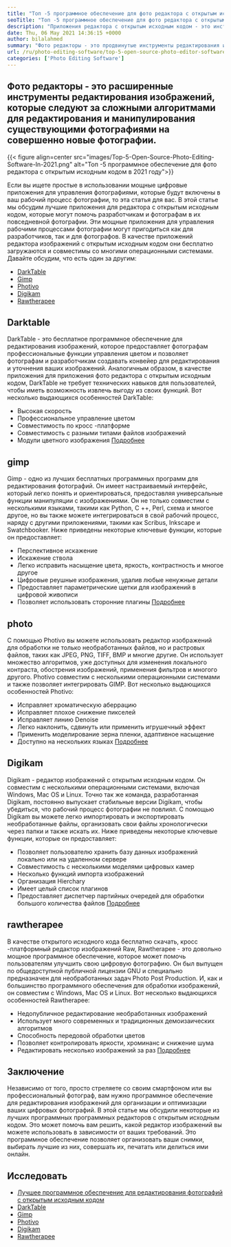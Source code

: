 ```yaml
---
title: "Топ -5 программное обеспечение для фото редактора с открытым исходным кодом в 2021 году" 
seoTitle: "Топ -5 программное обеспечение для фото редактора с открытым исходным кодом в 2021 году" 
description: "Приложения редактора с открытым исходным кодом - это инструменты для редактирования изображений, которые следуют за сложными алгоритмами для редактирования и манипулирования изображениями в новые фотографии." 
date: Thu, 06 May 2021 14:36:15 +0000
author: bilalahmed
summary: "Фото редакторы - это продвинутые инструменты редактирования изображений, которые следуют за сложными алгоритмами для редактирования и манипулирования существующими фотографиями в совершенно новые фотографии." 
url: /ru/photo-editing-software/top-5-open-source-photo-editor-software-in-2021/
categories: ['Photo Editing Software']
---
```


## Фото редакторы - это расширенные инструменты редактирования изображений, которые следуют за сложными алгоритмами для редактирования и манипулирования существующими фотографиями на совершенно новые фотографии.

{{< figure align=center src="images/Top-5-Open-Source-Photo-Editing-Software-In-2021.png" alt="Топ -5 программное обеспечение для фото редактора с открытым исходным кодом в 2021 году">}}

Если вы ищете простые в использовании мощные цифровые приложения для управления фотографиями, которые будут включены в ваш рабочий процесс фотографии, то эта статья для вас. В этой статье мы обсудим лучшие приложения для редактора с открытым исходным кодом, которые могут помочь разработчикам и фотографам в их повседневной фотографии. Эти мощные приложения для управления рабочими процессами фотографии могут пригодиться как для разработчиков, так и для фотографов. В качестве приложений редактора изображений с открытым исходным кодом они бесплатно загружаются и совместимы со многими операционными системами. Давайте обсудим, что есть один за другим:
  * [DarkTable][1]
  * [Gimp][2]
  * [Photivo][3]
  * [Digikam][4]
  * [Rawtherapee][5]

## Darktable
DarkTable - это бесплатное программное обеспечение для редактирования изображений, которое предоставляет фотографам профессиональные функции управления цветом и позволяет фотографам и разработчикам создавать конвейер для редактирования и уточнения ваших изображений. Аналогичным образом, в качестве приложения для приложения фото редактора с открытым исходным кодом, DarkTable не требует технических навыков для пользователей, чтобы иметь возможность извлечь выгоду из своих функций. Вот несколько выдающихся особенностей DarkTable:
  * Высокая скорость
  * Профессиональное управление цветом
  * Совместимость по кросс -платформе
  * Совместимость с разными типами файлов изображений
  * Модули цветного изображения
[Подробнее][6]

## gimp
Gimp - одно из лучших бесплатных программных программ для редактирования фотографий. Он имеет настраиваемый интерфейс, который легко понять и ориентироваться, предоставляя универсальные функции манипуляции с изображениями. Он не только совместим с несколькими языками, такими как Python, C ++, Perl, схема и многое другое, но вы также можете интегрироваться в свой рабочий процесс, наряду с другими приложениями, такими как Scribus, Inkscape и Swatchbooker. Ниже приведены некоторые ключевые функции, которые он предоставляет:
  * Перспективное искажение
  * Искажение ствола
  * Легко исправить насыщение цвета, яркость, контрастность и многое другое
  * Цифровые реушные изображения, удалив любые ненужные детали
  * Предоставляет параметрические щетки для изображений в цифровой живописи
  * Позволяет использовать сторонние плагины
[Подробнее][7]

## photo
С помощью Photivo вы можете использовать редактор изображений для обработки не только необработанных файлов, но и растровых файлов, таких как JPEG, PNG, TIFF, BMP и многие другие. Он использует множество алгоритмов, уже доступных для изменения локального контраста, обострения изображений, применения фильтров и многого другого. Photivo совместим с несколькими операционными системами и также позволяет интегрировать GIMP. Вот несколько выдающихся особенностей Photivo:
  * Исправляет хроматическую аберрацию
  * Исправляет плохое снижение пикселей
  * Исправляет линию Denoise
  * Легко наклонить, сдвинуть или применить игрушечный эффект
  * Применить моделирование зерна пленки, адаптивное насыщение
  * Доступно на нескольких языках
[Подробнее][8]

## Digikam
Digikam - редактор изображений с открытым исходным кодом. Он совместим с несколькими операционными системами, включая Windows, Mac OS и Linux. Точно так же команда, разработанная Digikam, постоянно выпускает стабильные версии Digikam, чтобы убедиться, что рабочий процесс фотографии не повлиял. С помощью Digikam вы можете легко импортировать и экспортировать необработанные файлы, организовать свои файлы хронологически через папки и также искать их. Ниже приведены некоторые ключевые функции, которые он предоставляет:
  * Позволяет пользователю хранить базу данных изображений локально или на удаленном сервере
  * Совместимость с несколькими моделями цифровых камер
  * Несколько функций импорта изображений
  * Организация Hierchary
  * Имеет целый список плагинов
  * Предоставляет диспетчер партийных очередей для обработки большого количества файлов
[Подробнее][9]

## rawtherapee
В качестве открытого исходного кода бесплатно скачать, кросс -платформный редактор изображений Raw, Rawtherapee - это довольно мощное программное обеспечение, которое может помочь пользователям улучшить свою цифровую фотографию. Он был выпущен по общедоступной публичной лицензии GNU и специально предназначен для необработанных задач Photo Post Production. И, как и большинство программного обеспечения для обработки изображений, он совместим с Windows, Mac OS и Linux. Вот несколько выдающихся особенностей Rawtherapee:
  * Недопубличное редактирование необработанных изображений
  * Использует много современных и традиционных демоизаических алгоритмов
  * Способность передовой обработки цветов
  * Позволяет контролировать яркости, хроминанс и снижение шума
  * Редактировать несколько изображений за раз
[Подробнее][10]

## Заключение
Независимо от того, просто стреляете со своим смартфоном или вы профессиональный фотограф, вам нужно программное обеспечение для редактирования изображений для организации и оптимизации ваших цифровых фотографий. В этой статье мы обсудили некоторые из лучших программных программных редакторов с открытым исходным кодом. Это может помочь вам решить, какой редактор изображений вы можете использовать в зависимости от ваших требований. Это программное обеспечение позволяет организовать ваши снимки, выбирать лучшие из них, совершать их, печатать или делиться ими онлайн.

## Исследовать
  * [Лучшее программное обеспечение для редактирования фотографий с открытым исходным кодом][11]
  * [DarkTable][6]
  * [Gimp][7]
  * [Photivo][8]
  * [Digikam][9]
  * [Rawtherapee][10]



[1]: #darktable
[2]: #gimp
[3]: #photivo
[4]: #digikam
[5]: #rawtherapee
[6]: https://products.containerize.com/photo-editing-software/darktable
[7]: https://products.containerize.com/photo-editing-software/gimp
[8]: https://products.containerize.com/photo-editing-software/photivo
[9]: https://products.containerize.com/photo-editing-software/digikam
[10]: https://products.containerize.com/photo-editing-software/rawtherapee
[11]: https://products.containerize.com/photo-editing-software
